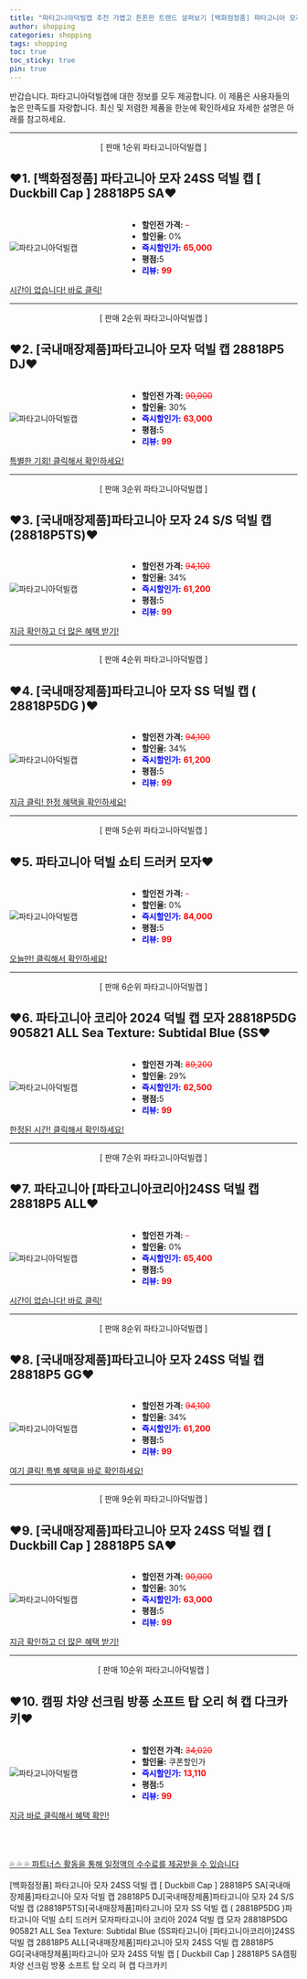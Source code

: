 ```yaml
---
title: "파타고니아덕빌캡 추천 가볍고 튼튼한 트렌드 살펴보기 [백화점정품] 파타고니아 모자 24SS 덕빌"
author: shopping
categories: shopping
tags: shopping
toc: true
toc_sticky: true
pin: true
---
```

반갑습니다. 파타고니아덕빌캡에 대한 정보를 모두 제공합니다. 이 제품은 사용자들의 높은 만족도를 자랑합니다. 최신 및 저렴한 제품을 한눈에 확인하세요 자세한 설명은 아래를 참고하세요.

---
<p class="toplist" style="margin: 0 auto; display: block; width: fit-content;">[ 판매 1순위 파타고니아덕빌캡 ]</p>

<h2><strong>❤️1. [백화점정품] 파타고니아 모자 24SS 덕빌 캡 [ Duckbill Cap ] 28818P5 SA❤️</strong></h2>

<div style="display: flex; align-items: center;">
    <div style="flex: 0.4;">
        <img src="https://thumbnail7.coupangcdn.com/thumbnails/remote/230x230ex/image/vendor_inventory/bc67/cdce621f3a50aea087ae689c2eff1e0a1a43d54488cb68df1ce021db8f1b.jpg" alt="파타고니아덕빌캡" style="max-width: 100%;">
    </div>
    <div style="flex: 0.6; margin-left: 10px;">
        <ul>
            <li><strong>할인전 가격:</strong> <del style="color: red;">-</del></li>
            <li><strong>할인율:</strong> 0%</li>
            <li><span style='color:blue'><strong>즉시할인가:</strong></span> <span style='color:red'><strong>65,000</strong></span></li>
            <li><strong>평점:</strong>5</li>
            <li><span style='color:blue'><strong>리뷰:</strong></span> <span style='color:red'><strong>99</strong></span></li>
        </ul>
    </div>
</div>
<div class="center">
    <a href="https://selin100587001.github.io?lptag=AF9450613&subid=githubio&pageKey=8111762411&traceid=V0-153&itemId=22981697172&vendorItemId=90595014995" class="myButton">
        시간이 없습니다! 바로 클릭!
    </a>
</div>


---
<p class="toplist" style="margin: 0 auto; display: block; width: fit-content;">[ 판매 2순위 파타고니아덕빌캡 ]</p>

<h2><strong>❤️2. [국내매장제품]파타고니아 모자 덕빌 캡 28818P5 DJ❤️</strong></h2>

<div style="display: flex; align-items: center;">
    <div style="flex: 0.4;">
        <img src="https://thumbnail10.coupangcdn.com/thumbnails/remote/230x230ex/image/vendor_inventory/5db0/e1b9bd3025dba37fc673535ead73c249e0ba46b8d8290eaaa031ef9fe262.jpg" alt="파타고니아덕빌캡" style="max-width: 100%;">
    </div>
    <div style="flex: 0.6; margin-left: 10px;">
        <ul>
            <li><strong>할인전 가격:</strong> <del style="color: red;">90,000</del></li>
            <li><strong>할인율:</strong> 30%</li>
            <li><span style='color:blue'><strong>즉시할인가:</strong></span> <span style='color:red'><strong>63,000</strong></span></li>
            <li><strong>평점:</strong>5</li>
            <li><span style='color:blue'><strong>리뷰:</strong></span> <span style='color:red'><strong>99</strong></span></li>
        </ul>
    </div>
</div>
<div class="center">
    <a href="https://selin100587001.github.io?lptag=AF9450613&subid=githubio&pageKey=8032902052&traceid=V0-153&itemId=22466446751&vendorItemId=90656301529" class="myButton">
        특별한 기회! 클릭해서 확인하세요!
    </a>
</div>


---
<p class="toplist" style="margin: 0 auto; display: block; width: fit-content;">[ 판매 3순위 파타고니아덕빌캡 ]</p>

<h2><strong>❤️3. [국내매장제품]파타고니아 모자 24 S/S 덕빌 캡 (28818P5TS)❤️</strong></h2>

<div style="display: flex; align-items: center;">
    <div style="flex: 0.4;">
        <img src="https://thumbnail6.coupangcdn.com/thumbnails/remote/230x230ex/image/vendor_inventory/02fe/6f293ba1f9c2bbbddf7f0fc7e82a5cc978d2668e41907ec1f84ae5fcbebe.jpg" alt="파타고니아덕빌캡" style="max-width: 100%;">
    </div>
    <div style="flex: 0.6; margin-left: 10px;">
        <ul>
            <li><strong>할인전 가격:</strong> <del style="color: red;">94,100</del></li>
            <li><strong>할인율:</strong> 34%</li>
            <li><span style='color:blue'><strong>즉시할인가:</strong></span> <span style='color:red'><strong>61,200</strong></span></li>
            <li><strong>평점:</strong>5</li>
            <li><span style='color:blue'><strong>리뷰:</strong></span> <span style='color:red'><strong>99</strong></span></li>
        </ul>
    </div>
</div>
<div class="center">
    <a href="https://selin100587001.github.io?lptag=AF9450613&subid=githubio&pageKey=8032894063&traceid=V0-153&itemId=22466418329&vendorItemId=90498873858" class="myButton">
        지금 확인하고 더 많은 혜택 받기!
    </a>
</div>


---
<p class="toplist" style="margin: 0 auto; display: block; width: fit-content;">[ 판매 4순위 파타고니아덕빌캡 ]</p>

<h2><strong>❤️4. [국내매장제품]파타고니아 모자 SS 덕빌 캡 ( 28818P5DG )❤️</strong></h2>

<div style="display: flex; align-items: center;">
    <div style="flex: 0.4;">
        <img src="https://thumbnail7.coupangcdn.com/thumbnails/remote/230x230ex/image/vendor_inventory/2137/f0aa6e012ffd6e9a0823b2034a8fbec5383a75c09d65742aaa382a7d98fc.jpg" alt="파타고니아덕빌캡" style="max-width: 100%;">
    </div>
    <div style="flex: 0.6; margin-left: 10px;">
        <ul>
            <li><strong>할인전 가격:</strong> <del style="color: red;">94,100</del></li>
            <li><strong>할인율:</strong> 34%</li>
            <li><span style='color:blue'><strong>즉시할인가:</strong></span> <span style='color:red'><strong>61,200</strong></span></li>
            <li><strong>평점:</strong>5</li>
            <li><span style='color:blue'><strong>리뷰:</strong></span> <span style='color:red'><strong>99</strong></span></li>
        </ul>
    </div>
</div>
<div class="center">
    <a href="https://selin100587001.github.io?lptag=AF9450613&subid=githubio&pageKey=8032920423&traceid=V0-153&itemId=22466510225&vendorItemId=90491962986" class="myButton">
        지금 클릭! 한정 혜택을 확인하세요!
    </a>
</div>


---
<p class="toplist" style="margin: 0 auto; display: block; width: fit-content;">[ 판매 5순위 파타고니아덕빌캡 ]</p>

<h2><strong>❤️5. 파타고니아 덕빌 쇼티 드러커 모자❤️</strong></h2>

<div style="display: flex; align-items: center;">
    <div style="flex: 0.4;">
        <img src="https://thumbnail8.coupangcdn.com/thumbnails/remote/230x230ex/image/vendor_inventory/2fa0/038a258f4c4eb4e9e530791285a05708a102f0651af36d7de9f362f09a4c.png" alt="파타고니아덕빌캡" style="max-width: 100%;">
    </div>
    <div style="flex: 0.6; margin-left: 10px;">
        <ul>
            <li><strong>할인전 가격:</strong> <del style="color: red;">-</del></li>
            <li><strong>할인율:</strong> 0%</li>
            <li><span style='color:blue'><strong>즉시할인가:</strong></span> <span style='color:red'><strong>84,000</strong></span></li>
            <li><strong>평점:</strong>5</li>
            <li><span style='color:blue'><strong>리뷰:</strong></span> <span style='color:red'><strong>99</strong></span></li>
        </ul>
    </div>
</div>
<div class="center">
    <a href="https://selin100587001.github.io?lptag=AF9450613&subid=githubio&pageKey=7986815592&traceid=V0-153&itemId=22187208024&vendorItemId=89233466618" class="myButton">
        오늘만! 클릭해서 확인하세요!
    </a>
</div>


---
<p class="toplist" style="margin: 0 auto; display: block; width: fit-content;">[ 판매 6순위 파타고니아덕빌캡 ]</p>

<h2><strong>❤️6. 파타고니아 코리아 2024 덕빌 캡 모자 28818P5DG 905821 ALL Sea Texture: Subtidal Blue (SS❤️</strong></h2>

<div style="display: flex; align-items: center;">
    <div style="flex: 0.4;">
        <img src="https://thumbnail7.coupangcdn.com/thumbnails/remote/230x230ex/image/vendor_inventory/963c/ff69d46b3499e01679ff26b3fcf2673ae380612a49247fc2f81e8f84a393.jpg" alt="파타고니아덕빌캡" style="max-width: 100%;">
    </div>
    <div style="flex: 0.6; margin-left: 10px;">
        <ul>
            <li><strong>할인전 가격:</strong> <del style="color: red;">89,200</del></li>
            <li><strong>할인율:</strong> 29%</li>
            <li><span style='color:blue'><strong>즉시할인가:</strong></span> <span style='color:red'><strong>62,500</strong></span></li>
            <li><strong>평점:</strong>5</li>
            <li><span style='color:blue'><strong>리뷰:</strong></span> <span style='color:red'><strong>99</strong></span></li>
        </ul>
    </div>
</div>
<div class="center">
    <a href="https://selin100587001.github.io?lptag=AF9450613&subid=githubio&pageKey=7967632672&traceid=V0-153&itemId=22053152044&vendorItemId=90244239160" class="myButton">
        한정된 시간! 클릭해서 확인하세요!
    </a>
</div>


---
<p class="toplist" style="margin: 0 auto; display: block; width: fit-content;">[ 판매 7순위 파타고니아덕빌캡 ]</p>

<h2><strong>❤️7. 파타고니아 [파타고니아코리아]24SS 덕빌 캡 28818P5 ALL❤️</strong></h2>

<div style="display: flex; align-items: center;">
    <div style="flex: 0.4;">
        <img src="https://thumbnail9.coupangcdn.com/thumbnails/remote/230x230ex/image/vendor_inventory/f448/f70899bb62f8331ed1936be0d32dfb7c9afa5f1e70cfcc5ce1e3b2dd3d7f.jpg" alt="파타고니아덕빌캡" style="max-width: 100%;">
    </div>
    <div style="flex: 0.6; margin-left: 10px;">
        <ul>
            <li><strong>할인전 가격:</strong> <del style="color: red;">-</del></li>
            <li><strong>할인율:</strong> 0%</li>
            <li><span style='color:blue'><strong>즉시할인가:</strong></span> <span style='color:red'><strong>65,400</strong></span></li>
            <li><strong>평점:</strong>5</li>
            <li><span style='color:blue'><strong>리뷰:</strong></span> <span style='color:red'><strong>99</strong></span></li>
        </ul>
    </div>
</div>
<div class="center">
    <a href="https://selin100587001.github.io?lptag=AF9450613&subid=githubio&pageKey=8145878906&traceid=V0-153&itemId=23159778873&vendorItemId=90602709858" class="myButton">
        시간이 없습니다! 바로 클릭!
    </a>
</div>


---
<p class="toplist" style="margin: 0 auto; display: block; width: fit-content;">[ 판매 8순위 파타고니아덕빌캡 ]</p>

<h2><strong>❤️8. [국내매장제품]파타고니아 모자 24SS 덕빌 캡 28818P5 GG❤️</strong></h2>

<div style="display: flex; align-items: center;">
    <div style="flex: 0.4;">
        <img src="https://thumbnail8.coupangcdn.com/thumbnails/remote/230x230ex/image/vendor_inventory/4288/d4c57c69da918be620e5327890b3c719c16147321e7d78d207083e5f73ed.jpg" alt="파타고니아덕빌캡" style="max-width: 100%;">
    </div>
    <div style="flex: 0.6; margin-left: 10px;">
        <ul>
            <li><strong>할인전 가격:</strong> <del style="color: red;">94,100</del></li>
            <li><strong>할인율:</strong> 34%</li>
            <li><span style='color:blue'><strong>즉시할인가:</strong></span> <span style='color:red'><strong>61,200</strong></span></li>
            <li><strong>평점:</strong>5</li>
            <li><span style='color:blue'><strong>리뷰:</strong></span> <span style='color:red'><strong>99</strong></span></li>
        </ul>
    </div>
</div>
<div class="center">
    <a href="https://selin100587001.github.io?lptag=AF9450613&subid=githubio&pageKey=8032879975&traceid=V0-153&itemId=22466362282&vendorItemId=90728470688" class="myButton">
        여기 클릭! 특별 혜택을 바로 확인하세요!
    </a>
</div>


---
<p class="toplist" style="margin: 0 auto; display: block; width: fit-content;">[ 판매 9순위 파타고니아덕빌캡 ]</p>

<h2><strong>❤️9. [국내매장제품]파타고니아 모자 24SS 덕빌 캡 [ Duckbill Cap ] 28818P5 SA❤️</strong></h2>

<div style="display: flex; align-items: center;">
    <div style="flex: 0.4;">
        <img src="https://thumbnail8.coupangcdn.com/thumbnails/remote/230x230ex/image/vendor_inventory/f15b/71452ad3b49d33347d1a27faf690dc40cd351cff896c6d80e21407895574.jpg" alt="파타고니아덕빌캡" style="max-width: 100%;">
    </div>
    <div style="flex: 0.6; margin-left: 10px;">
        <ul>
            <li><strong>할인전 가격:</strong> <del style="color: red;">90,000</del></li>
            <li><strong>할인율:</strong> 30%</li>
            <li><span style='color:blue'><strong>즉시할인가:</strong></span> <span style='color:red'><strong>63,000</strong></span></li>
            <li><strong>평점:</strong>5</li>
            <li><span style='color:blue'><strong>리뷰:</strong></span> <span style='color:red'><strong>99</strong></span></li>
        </ul>
    </div>
</div>
<div class="center">
    <a href="https://selin100587001.github.io?lptag=AF9450613&subid=githubio&pageKey=8020063394&traceid=V0-153&itemId=22409541527&vendorItemId=90651185936" class="myButton">
        지금 확인하고 더 많은 혜택 받기!
    </a>
</div>


---
<p class="toplist" style="margin: 0 auto; display: block; width: fit-content;">[ 판매 10순위 파타고니아덕빌캡 ]</p>

<h2><strong>❤️10. 캠핑 차양 선크림 방풍 소프트 탑 오리 혀 캡 다크카키❤️</strong></h2>

<div style="display: flex; align-items: center;">
    <div style="flex: 0.4;">
        <img src="https://thumbnail6.coupangcdn.com/thumbnails/remote/230x230ex/image/vendor_inventory/12ca/7374924fc075c6688a8b74a4f6c77404880787282ab935699c35899b9645.jpg" alt="파타고니아덕빌캡" style="max-width: 100%;">
    </div>
    <div style="flex: 0.6; margin-left: 10px;">
        <ul>
            <li><strong>할인전 가격:</strong> <del style="color: red;">34,020</del></li>
            <li><strong>할인율:</strong> 쿠폰할인가</li>
            <li><span style='color:blue'><strong>즉시할인가:</strong></span> <span style='color:red'><strong>13,110</strong></span></li>
            <li><strong>평점:</strong>5</li>
            <li><span style='color:blue'><strong>리뷰:</strong></span> <span style='color:red'><strong>99</strong></span></li>
        </ul>
    </div>
</div>
<div class="center">
    <a href="https://selin100587001.github.io?lptag=AF9450613&subid=githubio&pageKey=8059714319&traceid=V0-153&itemId=22635812990&vendorItemId=89676925926" class="myButton">
        지금 바로 클릭해서 혜택 확인!
    </a>
</div>

<br><br><br>[💦 💦 💦 파트너스 활동을 통해 일정액의 수수료를 제공받을 수 있습니다](https://link.coupang.com/a/bcpT2c)<br><br>[백화점정품] 파타고니아 모자 24SS 덕빌 캡 [ Duckbill Cap ] 28818P5 SA[국내매장제품]파타고니아 모자 덕빌 캡 28818P5 DJ[국내매장제품]파타고니아 모자 24 S/S 덕빌 캡 (28818P5TS)[국내매장제품]파타고니아 모자 SS 덕빌 캡 ( 28818P5DG )파타고니아 덕빌 쇼티 드러커 모자파타고니아 코리아 2024 덕빌 캡 모자 28818P5DG 905821 ALL Sea Texture: Subtidal Blue (SS파타고니아 [파타고니아코리아]24SS 덕빌 캡 28818P5 ALL[국내매장제품]파타고니아 모자 24SS 덕빌 캡 28818P5 GG[국내매장제품]파타고니아 모자 24SS 덕빌 캡 [ Duckbill Cap ] 28818P5 SA캠핑 차양 선크림 방풍 소프트 탑 오리 혀 캡 다크카키